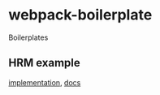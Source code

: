 # webpack-boilerplate
Boilerplates


## HRM example

[implementation](https://webpack.js.org/guides/hot-module-replacement/), [docs](https://webpack.js.org/concepts/hot-module-replacement/)
